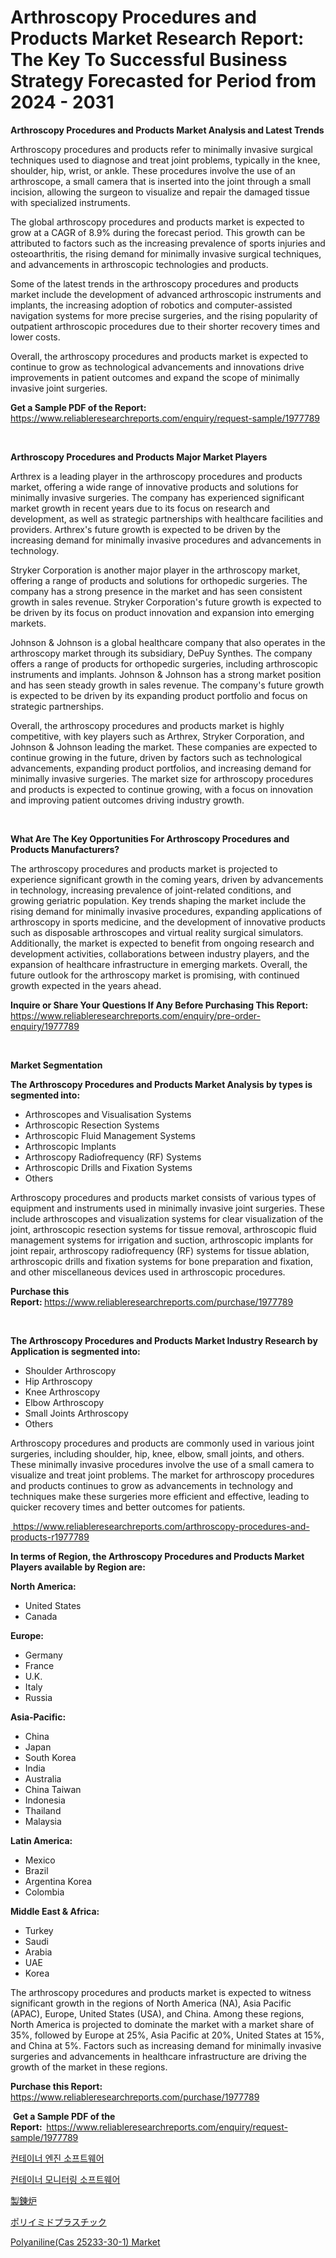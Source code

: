 <p><h1>Arthroscopy Procedures and Products Market Research Report: The Key To Successful Business Strategy Forecasted for Period from 2024 - 2031</h1></p><p><strong>Arthroscopy Procedures and Products Market Analysis and Latest Trends</strong></p>
<p><p>Arthroscopy procedures and products refer to minimally invasive surgical techniques used to diagnose and treat joint problems, typically in the knee, shoulder, hip, wrist, or ankle. These procedures involve the use of an arthroscope, a small camera that is inserted into the joint through a small incision, allowing the surgeon to visualize and repair the damaged tissue with specialized instruments.</p><p>The global arthroscopy procedures and products market is expected to grow at a CAGR of 8.9% during the forecast period. This growth can be attributed to factors such as the increasing prevalence of sports injuries and osteoarthritis, the rising demand for minimally invasive surgical techniques, and advancements in arthroscopic technologies and products.</p><p>Some of the latest trends in the arthroscopy procedures and products market include the development of advanced arthroscopic instruments and implants, the increasing adoption of robotics and computer-assisted navigation systems for more precise surgeries, and the rising popularity of outpatient arthroscopic procedures due to their shorter recovery times and lower costs.</p><p>Overall, the arthroscopy procedures and products market is expected to continue to grow as technological advancements and innovations drive improvements in patient outcomes and expand the scope of minimally invasive joint surgeries.</p></p>
<p><strong>Get a Sample PDF of the Report:&nbsp;</strong> <a href="https://www.reliableresearchreports.com/enquiry/request-sample/1977789">https://www.reliableresearchreports.com/enquiry/request-sample/1977789</a></p>
<p>&nbsp;</p>
<p><strong>Arthroscopy Procedures and Products Major Market Players</strong></p>
<p><p>Arthrex is a leading player in the arthroscopy procedures and products market, offering a wide range of innovative products and solutions for minimally invasive surgeries. The company has experienced significant market growth in recent years due to its focus on research and development, as well as strategic partnerships with healthcare facilities and providers. Arthrex's future growth is expected to be driven by the increasing demand for minimally invasive procedures and advancements in technology.</p><p>Stryker Corporation is another major player in the arthroscopy market, offering a range of products and solutions for orthopedic surgeries. The company has a strong presence in the market and has seen consistent growth in sales revenue. Stryker Corporation's future growth is expected to be driven by its focus on product innovation and expansion into emerging markets.</p><p>Johnson & Johnson is a global healthcare company that also operates in the arthroscopy market through its subsidiary, DePuy Synthes. The company offers a range of products for orthopedic surgeries, including arthroscopic instruments and implants. Johnson & Johnson has a strong market position and has seen steady growth in sales revenue. The company's future growth is expected to be driven by its expanding product portfolio and focus on strategic partnerships.</p><p>Overall, the arthroscopy procedures and products market is highly competitive, with key players such as Arthrex, Stryker Corporation, and Johnson & Johnson leading the market. These companies are expected to continue growing in the future, driven by factors such as technological advancements, expanding product portfolios, and increasing demand for minimally invasive surgeries. The market size for arthroscopy procedures and products is expected to continue growing, with a focus on innovation and improving patient outcomes driving industry growth.</p></p>
<p>&nbsp;</p>
<p><strong>What Are The Key Opportunities For Arthroscopy Procedures and Products Manufacturers?</strong></p>
<p><p>The arthroscopy procedures and products market is projected to experience significant growth in the coming years, driven by advancements in technology, increasing prevalence of joint-related conditions, and growing geriatric population. Key trends shaping the market include the rising demand for minimally invasive procedures, expanding applications of arthroscopy in sports medicine, and the development of innovative products such as disposable arthroscopes and virtual reality surgical simulators. Additionally, the market is expected to benefit from ongoing research and development activities, collaborations between industry players, and the expansion of healthcare infrastructure in emerging markets. Overall, the future outlook for the arthroscopy market is promising, with continued growth expected in the years ahead.</p></p>
<p><strong>Inquire or Share Your Questions If Any Before Purchasing This Report:</strong> <a href="https://www.reliableresearchreports.com/enquiry/pre-order-enquiry/1977789">https://www.reliableresearchreports.com/enquiry/pre-order-enquiry/1977789</a></p>
<p>&nbsp;</p>
<p><strong>Market Segmentation</strong></p>
<p><strong>The Arthroscopy Procedures and Products Market Analysis by types is segmented into:</strong></p>
<p><ul><li>Arthroscopes and Visualisation Systems</li><li>Arthroscopic Resection Systems</li><li>Arthroscopic Fluid Management Systems</li><li>Arthroscopic Implants</li><li>Arthroscopy Radiofrequency (RF) Systems</li><li>Arthroscopic Drills and Fixation Systems</li><li>Others</li></ul></p>
<p><p>Arthroscopy procedures and products market consists of various types of equipment and instruments used in minimally invasive joint surgeries. These include arthroscopes and visualization systems for clear visualization of the joint, arthroscopic resection systems for tissue removal, arthroscopic fluid management systems for irrigation and suction, arthroscopic implants for joint repair, arthroscopy radiofrequency (RF) systems for tissue ablation, arthroscopic drills and fixation systems for bone preparation and fixation, and other miscellaneous devices used in arthroscopic procedures.</p></p>
<p><strong>Purchase this Report:&nbsp;</strong><a href="https://www.reliableresearchreports.com/purchase/1977789">https://www.reliableresearchreports.com/purchase/1977789</a></p>
<p>&nbsp;</p>
<p><strong>The Arthroscopy Procedures and Products Market Industry Research by Application is segmented into:</strong></p>
<p><ul><li>Shoulder Arthroscopy</li><li>Hip Arthroscopy</li><li>Knee Arthroscopy</li><li>Elbow Arthroscopy</li><li>Small Joints Arthroscopy</li><li>Others</li></ul></p>
<p><p>Arthroscopy procedures and products are commonly used in various joint surgeries, including shoulder, hip, knee, elbow, small joints, and others. These minimally invasive procedures involve the use of a small camera to visualize and treat joint problems. The market for arthroscopy procedures and products continues to grow as advancements in technology and techniques make these surgeries more efficient and effective, leading to quicker recovery times and better outcomes for patients.</p></p>
<p><a href="https://www.reliableresearchreports.com/arthroscopy-procedures-and-products-r1977789">&nbsp;https://www.reliableresearchreports.com/arthroscopy-procedures-and-products-r1977789</a></p>
<p><strong>In terms of Region, the Arthroscopy Procedures and Products Market Players available by Region are:</strong></p>
<p>
    <p> <strong> North America: </strong>
        <ul>
            <li>United States</li>
            <li>Canada</li>
        </ul>
        </p> 
    <p> <strong> Europe: </strong>
        <ul>
            <li>Germany</li>
            <li>France</li>
            <li>U.K.</li>
            <li>Italy</li>
            <li>Russia</li>
        </ul>
        </p> 
    <p> <strong> Asia-Pacific: </strong>
        <ul>
            <li>China</li>
            <li>Japan</li>
            <li>South Korea</li>
            <li>India</li>
            <li>Australia</li>
            <li>China Taiwan</li>
            <li>Indonesia</li>
            <li>Thailand</li>
            <li>Malaysia</li>
        </ul>
        </p> 
    <p> <strong> Latin America: </strong>
        <ul>
            <li>Mexico</li>
            <li>Brazil</li>
            <li>Argentina Korea</li>
            <li>Colombia</li>
        </ul>
        </p> 
    <p> <strong> Middle East & Africa: </strong>
        <ul>
            <li>Turkey</li>
            <li>Saudi</li>
            <li>Arabia</li>
            <li>UAE</li>
            <li>Korea</li>
        </ul>
    </p>
    </p>
<p><p>The arthroscopy procedures and products market is expected to witness significant growth in the regions of North America (NA), Asia Pacific (APAC), Europe, United States (USA), and China. Among these regions, North America is projected to dominate the market with a market share of 35%, followed by Europe at 25%, Asia Pacific at 20%, United States at 15%, and China at 5%. Factors such as increasing demand for minimally invasive surgeries and advancements in healthcare infrastructure are driving the growth of the market in these regions.</p></p>
<p><strong>Purchase this Report: </strong><a href="https://www.reliableresearchreports.com/purchase/1977789">https://www.reliableresearchreports.com/purchase/1977789</a></p>
<p>&nbsp;<strong>Get a Sample PDF of the Report:&nbsp;&nbsp;</strong><a href="https://www.reliableresearchreports.com/enquiry/request-sample/1977789">https://www.reliableresearchreports.com/enquiry/request-sample/1977789</a></p>
<p><strong></strong></p>
<p><p><a href="https://github.com/TimmyMann6767/Market-Research-Report-List-1/blob/main/807390345337.md">컨테이너 엔진 소프트웨어</a></p><p><a href="https://github.com/khytkeqagplkzqvh/Market-Research-Report-List-2/blob/main/422235045336.md">컨테이너 모니터링 소프트웨어</a></p><p><a href="https://github.com/dathomson6534/Market-Research-Report-List-1/blob/main/616942850188.md">製錬炉</a></p><p><a href="https://github.com/AriMuller2009/Market-Research-Report-List-1/blob/main/306893450187.md">ポリイミドプラスチック</a></p><p><a href="https://issuu.com/reportprime-2/docs/polyanilinecas-25233-30-1-market-size-2030.pptx">Polyaniline(Cas 25233-30-1) Market</a></p></p>